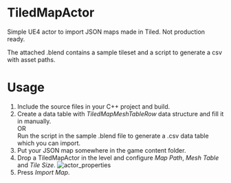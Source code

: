 # TiledMapActor
Simple UE4 actor to import JSON maps made in Tiled. Not production ready.

The attached .blend contains a sample tileset and a script to generate a csv with asset paths.

# Usage
1. Include the source files in your C++ project and build.
2. Create a data table with *TiledMapMeshTableRow* data structure and fill it in manually.  
OR  
Run the script in the sample .blend file to generate a .csv data table which you can import.  
3. Put your JSON map somewhere in the game content folder.
3. Drop a TiledMapActor in the level and configure *Map Path*, *Mesh Table* and *Tile Size*. ![actor_properties](https://user-images.githubusercontent.com/59247540/120084439-aa193f80-c0bf-11eb-85e4-00c9b932f64a.png)
5. Press *Import Map*.
